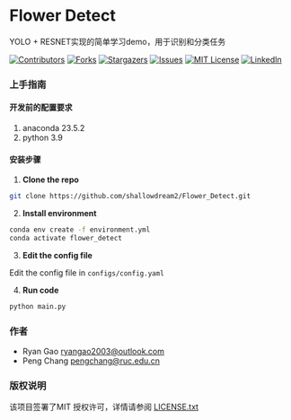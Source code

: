 # Flower Detect

YOLO + RESNET实现的简单学习demo，用于识别和分类任务

<!-- PROJECT SHIELDS -->

[![Contributors][contributors-shield]][contributors-url]
[![Forks][forks-shield]][forks-url]
[![Stargazers][stars-shield]][stars-url]
[![Issues][issues-shield]][issues-url]
[![MIT License][license-shield]][license-url]
[![LinkedIn][linkedin-shield]][linkedin-url]


 
### 上手指南

#### 开发前的配置要求

1. anaconda 23.5.2
2. python 3.9

#### **安装步骤**

1. **Clone the repo**

```sh
git clone https://github.com/shallowdream2/Flower_Detect.git
```

2. **Install environment**

```sh
conda env create -f environment.yml
conda activate flower_detect
```

3. **Edit the config file**

Edit the config file in `configs/config.yaml`

4. **Run code**

```sh
python main.py
```



### 作者

- Ryan Gao ryangao2003@outlook.com
- Peng Chang pengchang@ruc.edu.cn


### 版权说明

该项目签署了MIT 授权许可，详情请参阅 [LICENSE.txt](https://github.com/shallowdream2/Flower_Detect/blob/master/LICENSE.txt)

<!-- links -->
[your-project-path]:shallowdream2/Flower_Detect
[contributors-shield]: https://img.shields.io/github/contributors/shallowdream2/Flower_Detect.svg?style=flat-square
[contributors-url]: https://github.com/shallowdream2/Flower_Detect/graphs/contributors
[forks-shield]: https://img.shields.io/github/forks/shallowdream2/Flower_Detect.svg?style=flat-square
[forks-url]: https://github.com/shallowdream2/Flower_Detect/network/members
[stars-shield]: https://img.shields.io/github/stars/shallowdream2/Flower_Detect.svg?style=flat-square
[stars-url]: https://github.com/shallowdream2/Flower_Detect/stargazers
[issues-shield]: https://img.shields.io/github/issues/shallowdream2/Flower_Detect.svg?style=flat-square
[issues-url]: https://img.shields.io/github/issues/shallowdream2/Flower_Detect.svg
[license-shield]: https://img.shields.io/github/license/shallowdream2/Flower_Detect.svg?style=flat-square
[license-url]: https://github.com/shallowdream2/Flower_Detect/blob/master/LICENSE.txt
[linkedin-shield]: https://img.shields.io/badge/-LinkedIn-black.svg?style=flat-square&logo=linkedin&colorB=555
[linkedin-url]: https://linkedin.com/in/shaojintian



